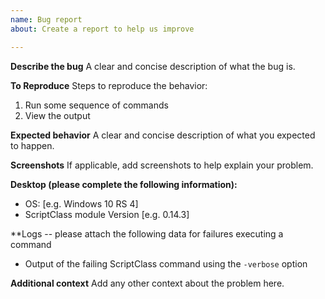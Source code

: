 ```yaml
---
name: Bug report
about: Create a report to help us improve

---
```


**Describe the bug**
A clear and concise description of what the bug is.

**To Reproduce**
Steps to reproduce the behavior:
1. Run some sequence of commands
2. View the output

**Expected behavior**
A clear and concise description of what you expected to happen.

**Screenshots**
If applicable, add screenshots to help explain your problem.

**Desktop (please complete the following information):**
 - OS: [e.g. Windows 10 RS 4]
 - ScriptClass module Version [e.g. 0.14.3]

**Logs -- please attach the following data for failures executing a command
 - Output of the failing ScriptClass command using the `-verbose` option

**Additional context**
Add any other context about the problem here.

